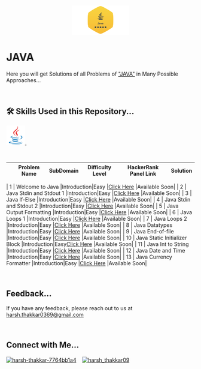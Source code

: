 <p align="center">
  <a href="https://www.hackerrank.com/harshthakkar09?hr_r=1">
    <img alt="HackerRank" height="30%" width="30%"  src="https://github.com/Harsh971/HackerRank_Solutions/blob/main/Java/Java_Badge.png">
  </a>
</p>

# JAVA

Here you will get Solutions of all Problems of <a href="https://www.hackerrank.com/domains/java">"JAVA"</a> in Many Possible Approaches...

</br>

## 🛠 Skills Used in this Repository...
   <a href="https://www.java.com" target="_blank" rel="noreferrer"> <img src="https://raw.githubusercontent.com/devicons/devicon/master/icons/java/java-original.svg" alt="java" height="50" width="50"/> </a>
   &nbsp;&nbsp;
 
</br>


|    | Problem Name        |SubDomain   |Difficulty Level|HackerRank Panel Link                                                                       |Solution         |
| :-:| :-:                 |:-:         | :-:            | :-:                                                                                     |:-:              |

| 1  | Welcome to Java |Introduction|Easy     |[Click Here](https://www.hackerrank.com/challenges/welcome-to-java?isFullScreen=true) |Available Soon|
| 2  | Java Stdin and Stdout 1 |Introduction|Easy      |[Click Here](https://www.hackerrank.com/challenges/java-stdin-and-stdout-1?isFullScreen=true) |Available Soon|
| 3  | Java If-Else |Introduction|Easy      |[Click Here](https://www.hackerrank.com/challenges/java-if-else?isFullScreen=true) |Available Soon|
| 4  | Java Stdin and Stdout 2 |Introduction|Easy            |[Click Here](https://www.hackerrank.com/challenges/java-stdin-stdout?isFullScreen=true) |Available Soon|
| 5  | Java Output Formatting |Introduction|Easy       |[Click Here](https://www.hackerrank.com/challenges/java-output-formatting?isFullScreen=true) |Available Soon|
| 6  | Java Loops 1 |Introduction|Easy            |[Click Here](https://www.hackerrank.com/challenges/java-loops-i?isFullScreen=true) |Available Soon|
| 7  | Java Loops 2 |Introduction|Easy            |[Click Here](https://www.hackerrank.com/challenges/java-loops?isFullScreen=true) |Available Soon|
| 8  | Java Datatypes |Introduction|Easy            |[Click Here](https://www.hackerrank.com/challenges/java-datatypes?isFullScreen=true) |Available Soon|
| 9  | Java End-of-file |Introduction|Easy            |[Click Here](https://www.hackerrank.com/challenges/java-end-of-file?isFullScreen=true) |Available Soon|
| 10  | Java Static Initializer Block |Introduction|Easy[Click Here](https://www.hackerrank.com/challenges/java-static-initializer-block?isFullScreen=true) |Available Soon|
| 11  | Java Int to String |Introduction|Easy            |[Click Here](https://www.hackerrank.com/challenges/java-int-to-string?isFullScreen=true) |Available Soon|
| 12  | Java Date and Time |Introduction|Easy            |[Click Here](https://www.hackerrank.com/challenges/java-date-and-time?isFullScreen=true) |Available Soon|
| 13  | Java Currency Formatter |Introduction|Easy   |[Click Here](https://www.hackerrank.com/challenges/java-currency-formatter?isFullScreen=true) |Available Soon|

</br>

## Feedback...
If you have any feedback, please reach out to us at harsh.thakkar0369@gmail.com

</br>

## Connect with Me...
<p>
  	<a href="https://linkedin.com/in/harsh-thakkar-7764bb1a4" target="blank"><img align="center" src="https://upload.wikimedia.org/wikipedia/commons/thumb/c/ca/LinkedIn_logo_initials.png/800px-LinkedIn_logo_initials.png" alt="harsh-thakkar-7764bb1a4" height="50" width="50" /></a>
  &nbsp;&nbsp;
 <a href="https://instagram.com/harsh_thakkar09" target="blank"><img align="center" src="https://upload.wikimedia.org/wikipedia/commons/thumb/e/e7/Instagram_logo_2016.svg/768px-Instagram_logo_2016.svg.png" alt="harsh_thakkar09" height="50" width="50" /></a>
</p>

